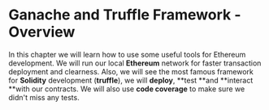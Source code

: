 # Ganache and Truffle Framework - Overview

In this chapter we will learn how to use some useful tools for Ethereum development. We will run our local **Ethereum** network for faster transaction deployment and clearness. Also, we will see the most famous framework for **Solidity** development \(**truffle**\), we will **deploy**, **test **and **interact **with our contracts. We will also use **code coverage** to make sure we didn't miss any tests.



